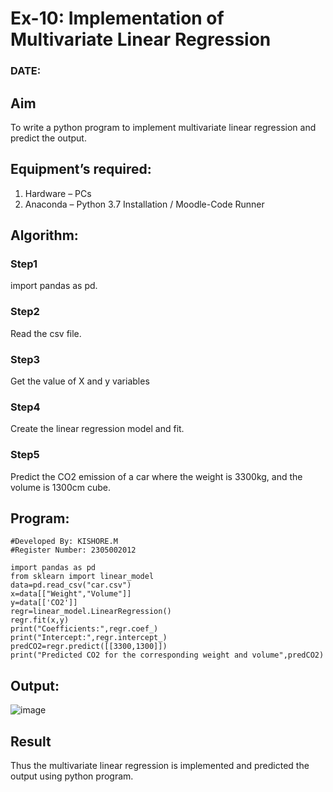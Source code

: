 # Ex-10: Implementation of Multivariate Linear Regression
### DATE: 
## Aim
To write a python program to implement multivariate linear regression and predict the output.
## Equipment’s required:
1.	Hardware – PCs
2.	Anaconda – Python 3.7 Installation / Moodle-Code Runner
## Algorithm:
### Step1
import pandas as pd.
### Step2
Read the csv file.

### Step3
Get the value of X and y variables

### Step4
Create the linear regression model and fit.

### Step5
Predict the CO2 emission of a car where the weight is 3300kg, and the volume is 1300cm cube.

## Program:
```
#Developed By: KISHORE.M
#Register Number: 2305002012

import pandas as pd
from sklearn import linear_model
data=pd.read_csv("car.csv")
x=data[["Weight","Volume"]]
y=data[['CO2']]
regr=linear_model.LinearRegression()
regr.fit(x,y)
print("Coefficients:",regr.coef_)
print("Intercept:",regr.intercept_)
predCO2=regr.predict([[3300,1300]])
print("Predicted CO2 for the corresponding weight and volume",predCO2)
```
## Output:
![image](https://github.com/RahulM2005R/Multivariate-Linear-Regression/assets/166299886/933fee9f-8a94-4f96-901f-219f62b480e8)


## Result
Thus the multivariate linear regression is implemented and predicted the output using python program.
